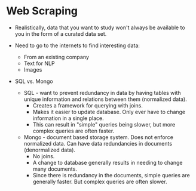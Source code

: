 # Web Scraping
- Realistically, data that you want to study won't always be available to you in the form of a curated data set.
- Need to go to the internets to find interesting data:
  - From an existing company
  - Text for NLP
  - Images

- SQL vs. Mongo
  - SQL - want to prevent redundancy in data by having tables with unique information and relations between them (normalized data).
    - Creates a framework for querying with joins.
    - Makes it easier to update database. Only ever have to change information in a single place.
    - This can result in "simple" queries being slower, but more complex queries are often faster.
  - Mongo - document based storage system. Does not enforce normalized data. Can have data redundancies in documents (denormalized data).
    - No joins.
    - A change to database generally results in needing to change many documents.
    - Since there is redundancy in the documents, simple queries are generally faster. But complex queries are often slower.
